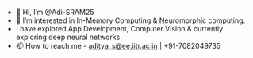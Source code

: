 - 👋 Hi, I’m @Adi-SRAM25
- 👀 I’m interested in In-Memory Computing & Neuromorphic computing.
- I have explored App Development, Computer Vision & currently exploring deep neural networks.
- 📫 How to reach me - aditya_s@ee.iitr.ac.in | +91-7082049735

<!---
Adi-SRAM25/Adi-SRAM25 is a ✨ special ✨ repository because its `README.md` (this file) appears on your GitHub profile.
You can click the Preview link to take a look at your changes.
--->
